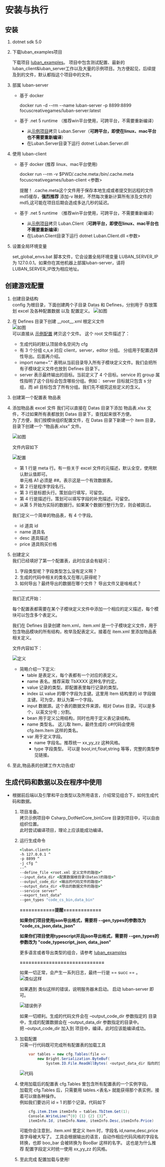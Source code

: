 # 安装与执行

## 安装

1. dotnet sdk 5.0 
1. 下载luban_examples项目

    下载项目 [luban_examples](https://github.com/focus-creative-games/luban_examples)。
    项目中包含测试配置、最新的luban_client&luban_server工作以及大量的示例项目。为方便起见，后续提及到的文件，默认都指这个项目中的文件。
1. 部属 luban-server

    - 基于 docker 

        docker run -d --rm --name luban-server -p 8899:8899 focuscreativegames/luban-server:latest

    - 基于 .net 5 runtime （推荐win平台使用，可跨平台，不需要重新编译）
        - 从[示例项目](https://github.com/focus-creative-games/luban_examples/tree/main/Tools/Luban.Server)拷贝 Luban.Server（**可跨平台，即使在linux、mac平台也不需要重新编译**）
        - 在Luban.Server目录下运行 dotnet Luban.Server.dll

1. 使用 luban-client
    - 基于 docker (推荐 linux、mac平台使用)

        docker run --rm -v $PWD/.cache.meta:/bin/.cache.meta  focuscreativegames/luban-client <参数>
        
        提醒！ .cache.meta这个文件用于保存本地生成或者提交到远程的文件md5缓存，**强烈推荐** 添加-v 映射，不然每次重新计算所有涉及文件的md5,这可能在项目后期会造成多达几秒的延迟。
    - 基于 .net 5 runtime （推荐win平台使用，可跨平台，不需要重新编译）
        - 从[示例项目](https://github.com/focus-creative-games/luban_examples/tree/main/Tools/Luban.Client)拷贝 Luban.Client（**可跨平台，即使在linux、mac平台也不需要重新编译**）
        - 在Luban.Client目录下运行 dotnet Luban.Client.dll <参数>

1. 设置全局环境变量 

    set_global_envs.bat 脚本文件，它会设置全局环境变量 LUBAN_SERVER_IP 为 127.0.0.1。如果你在其他机器上部属luban-server，请将LUBAN_SERVER_IP改为相应地址。
## 创建游戏配置

1. 创建目录结构  
   config 为根目录，下面创建两个子目录 Datas 和 Defines，分别用于 存放策划 excel 及各种配置数据 以及 配置定义。
   ![如图](images/install/install_01.png)
2. 在 Defines 目录下创建 \_\_root__.xml 根定义文件  
   ![如图](images/install/install_02.png)  
   可以直接从 [示例配置](https://github.com/focus-creative-games/luban_examples/tree/main/DesignerConfigs/Defines) 拷贝这个文件。
   这个 root 文件描述了：

    - 生成代码的默认顶层命名空间为 cfg
    - 有 3 个分组 c,s,e 对应 client，server，editor 分组。 分组用于配置选择性导出。后面再介绍。
    - import name=”.” 表明从当前目录导入所有子模块定义文件。我们会把所有子模块定义文件也放到 Defines 目录下。
    - server 表示最终输出的目标。当前定义了 4 个目标。service 的 group 属性指明了这个目标会包含哪些分组。例如： server 目标就只包含 s 分组，而 all 目标包含了所有分组。我们先不细究这些定义的含义。

7. 创建第一个配置表 物品表

8. 添加物品表 excel 文件
   我们可以直接在 Datas 目录下添加 物品表.xlsx 文件，不过如果所有表都放到 Datas 目录下，查找起来很不方便。  
   为了方便，我们按模块组织配置文件，在 Datas 目录下新建一个 item 目录，目录下创建一个 “物品表.xlsx” 文件。  
   
   ![如图](images/install/install_03.png) 
   
   文件内容如下

   ![配置](images/install/install_04.png)

   - 第 1 行是 meta 行。有一些关于 excel 文件的元描述，默认全空，使用默认默认值即可。  
     单元格 A1 必须是 ##。表示这是一个有效数据表。
   - 第 2 行是程序字段名行。
   - 第 3 行是标题头行。策划自行填写，可留空。
   - 第 4 行是描述行。策划可以填写字段的补充描述。可留空。
   - 从第 5 开始为实际的数据行。如果某个数据行整行为空，则会被跳过。

   我们定义一个简单的物品表，有 4 个字段。

   - id 道具 id
   - name 道具名
   - desc 道具描述
   - price 道具购买价格

9. 创建定义  
   我们已经填好了第一个配置表，此时应该会有疑问：

   1. 字段类型呢？字段类型怎么没有定义啊？
   2. 生成的代码中相关的类名又在哪儿获得呢？
   3. 如何导出？最终导出的数据在哪个文件？ 导出文件又是啥格式？  

   ---
   我们正式开始：

    每个配置表都需要在某个子模块定义文件中添加一个相应的定义描述，每个模块可以包含多个表定义。  

    我们在 Defines 目录创建 item.xml，item.xml 是一个子模块定义文件，用于包含物品模块的所有结构，枚举及配表定义。接着在 item.xml 里添加物品表相关定义。

    文件内容如下：

    ![定义](images/install/install_05.png)

   - 简略介绍一下定义:
     - table 是表定义，每个表都有一个对应的表定义。
     - name 表名。推荐采取 TbXXXX 这种名字约定。
     - value 记录的类型。即配置表里每行记录的类型。
     - index 以 value 的哪个字段为主键。这里用 Item 结构里的 id 字段做主键。可为空，默认为第一个字段。
     - input 数据源。这个表的数据文件来源，相对 Datas 目录。可以是多个，以英文分号 ; 分割。
     - bean 用于定义公用结构，同时也用于定义表记录结构。
     - name 类型名。 这儿取 Item，最终生成的 c#代码会使用 cfg.item.Item 这样的类名。
     - var 用于定义字段。
       - name 字段名。推荐统一 xx_yy_zz 这种风格。
       - type 字段类型。 可以是 bool,int,float,string 等等，完整的类型参见链接。

10. 至此,物品表的创建工作大功告成!

## 生成代码和数据以及在程序中使用

- 根据前后端以及引擎和平台类型以及所用语言，介绍常见组合下，如何生成代码和数据。

  1.  项目准备。  
      拷贝示例项目中 Csharp_DotNetCore_bin\Core 目录到项目中，可以自由组织位置。  
      此时尝试编译项目，理论上应该能成功编译。
  2.  运行生成命令  
    

      ```bat
      <luban.client>
      -h 127.0.0.1 ^
      -p 8899 ^
      -j cfg ^
      --^
      --define_file <root.xml 定义文件的路径>^
      --input_data_dir <配置数据根目录(Datas)的路径>^
      --output_code_dir <输出的代码文件的路径>^
      --output_data_dir <导出的数据文件的路径>^
      --service server^
      --export_test_data^
      --gen_types "code_cs_bin,data_bin"
      ```

      **============提醒=============**

      **如果你们项目使用json导出格式，需要将 --gen_types的参数改为 "code_cs_json,data_json"**

      **如果你们项目使用typescript并且json导出格式，需要将 --gen_types的参数改为 "code_typescript_json, data_json"**

      更多语言或者导出类型的组合，请参考 [luban_examples](https://github.com/focus-creative-games/luban_examples)

      **=============================**

      如果一切正常，会产生一系列日志，最终一行是 == succ == 。
      ![类似这样](images/install/install_07.png)

      如果遇到 类似这样的错误，说明服务器未启动。 启动 luban-server 即可。
      
      ![错误例子](images/install/install_08.png)

      如果一切顺利。生成的代码文件会在 –output_code_dir 参数指定的 目录中，生成的配置数据会在 –output_data_dir 参数指定的目录中。  
      把 –output_code_dir 加入到 项目中，编译。此时应该能编译成功。

  3.  加载配置  
      只需一行代码既可完成所有配置表的加载工具

      ```c#
          var tables = new cfg.Tables(file =>
              new Bright.Serialization.ByteBuf(
                  System.IO.File.ReadAllBytes( <output_data_dir 指向的生成数据目录> + "/" + file)));
      ```

      ![代码](images/install/install_09.png)

  4.  使用加载后的配置表
      cfg.Tables 里包含所有配置表的一个实例字段。  
      加载完 cfg.Tables 后，只需要用 tables.<表名> 就能获得那个表实例，接着可以做各种操作。  
      例如我们要访问 id = 1 的那个记录。代码如下

      ```c#
          cfg.item.Item itemInfo = tables.TbItem.Get(1);
          Console.WriteLine(“{0} {1} {2} {3}”,
          itemInfo.Id, itemInfo.Name, itemInfo.Desc,itemInfo.Price)
      ```

      可能你会注意到，item.xml 里定义 Item 时，字段名 id,name,desc,price 首字母被大写了。
      工具会根据输出的语言，自动作相应代码风格的字段名转换，也即 boo_bar 会被转换为 BooBar 这样的名字。
      这也是为什么推荐 配置字段定义时统一使用 xx_yy_zz 的风格。

  5.  至此完成 配置加载与使用!
